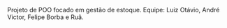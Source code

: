 Projeto de POO focado em gestão de estoque.
Equipe: Luiz Otávio, André Victor, Felipe Borba e Ruã. 
